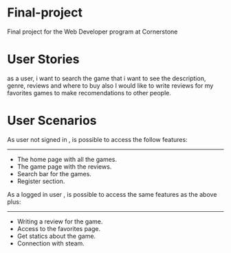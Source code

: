# Final-project
Final project for the Web Developer program at Cornerstone


# User Stories

as a user, i want to search the game that i want to see the description, genre, reviews and where to buy also I would like to write reviews for my favorites games to make recomendations to other people.


# User Scenarios
As user not signed in , is possible to access the follow features:
***
* The home page with all the games.
* The game page with the reviews.
* Search bar for the games.
* Register section.

As a logged in user , is possible to access the same features as the above plus:
***
* Writing a review for the game.
* Access to the favorites page.
* Get statics about the game.
* Connection with steam.
